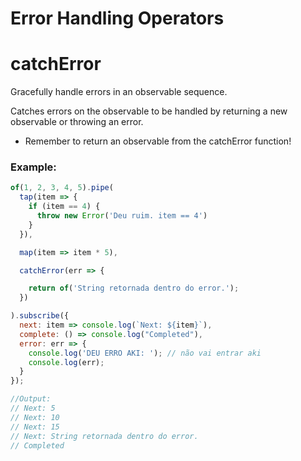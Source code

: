 # Error Handling Operators

# catchError

Gracefully handle errors in an observable sequence.

Catches errors on the observable to be handled by returning a new observable or throwing an error.

- Remember to return an observable from the catchError function!

### Example:

```jsx
of(1, 2, 3, 4, 5).pipe(
  tap(item => {
    if (item == 4) {
      throw new Error('Deu ruim. item == 4')
    }
  }),

  map(item => item * 5),

  catchError(err => {

    return of('String retornada dentro do error.');
  })

).subscribe({
  next: item => console.log(`Next: ${item}`),
  complete: () => console.log("Completed"),
  error: err => {
    console.log('DEU ERRO AKI: '); // não vai entrar aki
    console.log(err);
  }
});

//Output:
// Next: 5
// Next: 10
// Next: 15
// Next: String retornada dentro do error.
// Completed

```